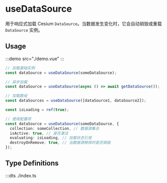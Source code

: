 # useDataSource

用于响应式加载 Cesium `DataSource`。当数据发生变化时，它会自动销毁或重载 `DataSource` 实例。

## Usage

:::demo src="./demo.vue"
:::

```ts
// 加载基础实例
const dataSource = useDataSource(someDataSource);

// 异步加载
const dataSource = useDataSource(async () => await getDataSource());

// 加载数组
const dataSources = useDataSource([dataSource1, dataSource2]);

const isLoading = ref(true);

// 使用配置项
const dataSource = useDataSource(someDataSource, {
  collection: someCollection, // 数据源集合
  isActive: true, // 是否激活
  evaluating: isLoading, // 加载状态引用
  destroyOnRemove: true, // 当数据源移除时是否销毁
});
```

## Type Definitions

:::dts ./index.ts
